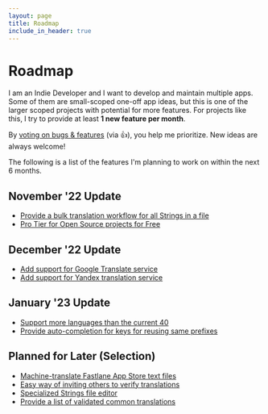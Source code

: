 ```yaml
---
layout: page
title: Roadmap
include_in_header: true
---
```


# Roadmap

I am an Indie Developer and I want to develop and maintain multiple apps. Some of them are small-scoped one-off app ideas, but this is one of the larger scoped projects with potential for more features. For projects like this, I try to provide at least **1 new feature per month**.

By [voting on bugs & features](https://github.com/FlineDev/ReMafoX/issues?q=is%3Aissue+sort%3Aupdated+is%3Aopen) (via 👍), you help me prioritize.
New ideas are always welcome!

The following is a list of the features I'm planning to work on within the next 6 months.

## November '22 Update

* [Provide a bulk translation workflow for all Strings in a file](https://github.com/FlineDev/ReMafoX/issues/18)
* [Pro Tier for Open Source projects for Free](https://github.com/FlineDev/ReMafoX/issues/10)

## December '22 Update

* [Add support for Google Translate service](https://github.com/FlineDev/ReMafoX/issues/11)
* [Add support for Yandex translation service](https://github.com/FlineDev/ReMafoX/issues/4)

## January '23 Update

* [Support more languages than the current 40](https://github.com/FlineDev/ReMafoX/issues/39)
* [Provide auto-completion for keys for reusing same prefixes](https://github.com/FlineDev/ReMafoX/issues/22)

## Planned for Later (Selection)

* [Machine-translate Fastlane App Store text files](https://github.com/FlineDev/ReMafoX/issues/14)
* [Easy way of inviting others to verify translations](https://github.com/FlineDev/ReMafoX/issues/13)
* [Specialized Strings file editor](https://github.com/FlineDev/ReMafoX/issues/12)
* [Provide a list of validated common translations](https://github.com/FlineDev/ReMafoX/issues/55)
